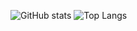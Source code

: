 ![GitHub stats](https://github-readme-stats.vercel.app/api?show_icons=true&username=TracerDS&count_private=true&show=reviews,discussions_started,discussions_answere&theme=midnight-purple&bg_color=15,4600ff44,ff00ff44)
![Top Langs](https://github-readme-stats.vercel.app/api/top-langs/?username=TracerDS&layout=donut-vertical&langs_count=10&theme=midnight-purple&bg_color=15,ff00ff44,4600ff44)
